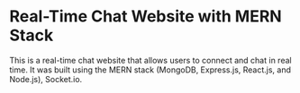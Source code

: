 # Real-Time Chat Website with MERN Stack

This is a real-time chat website that allows users to connect and chat in real time. It was built using the MERN stack (MongoDB, Express.js, React.js, and Node.js), Socket.io. 
